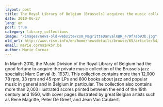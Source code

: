 ```yaml
---
layout: post
title: The Royal Library of Belgium (Brussels) acquires the music collection of the Belgian jazz specialist Marc Danval
date: 2010-06-27
lang: en
post: true
category: library_collections
image: "/images/news-old-website/csm_MagritteDanvalKBR_479f7ab93b.jpg"
old_url: http://www.rism.info/en/home/newsdetails/browse/65/article/64/the-royal-library-of-belgium-brussels-acquires-the-music-collection-of-the-belgian-jazz-specialist.html
email: marie.cornaz@kbr.be
author: Marie Cornaz
---
```


In March 2010, the Music Division of the Royal Library of Belgium had the good fortune to acquire the private music collection of the Brussels jazz specialist Marc Danval (b. 1937). This collection contains more than 12,000 78 rpm, 33 rpm and 45 rpm LPs and 800 books about jazz and popular music in general and in Belgium in particular. The collection also contains more than 2,000 illustrated scores printed between the end of the 19th century and 1950, with cover pages illustrated by great Belgian artists such as René Magritte, Peter De Greef, and Jean Van Caulaert.